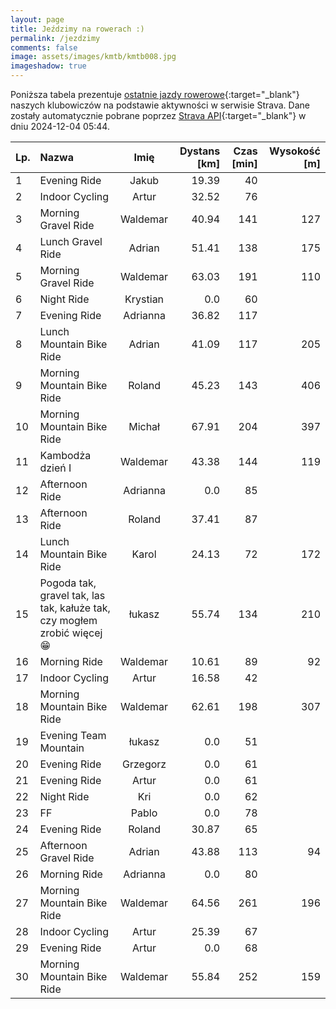 ```yaml
---
layout: page
title: Jeździmy na rowerach :)
permalink: /jezdzimy
comments: false
image: assets/images/kmtb/kmtb008.jpg
imageshadow: true
---
```


Poniższa tabela prezentuje [ostatnie jazdy rowerowe](https://www.strava.com/clubs/336381){:target="_blank"} naszych klubowiczów na podstawie aktywności w serwisie Strava. Dane zostały automatycznie pobrane poprzez [Strava API](https://developers.strava.com/docs/reference/#api-Clubs-getClubActivitiesById){:target="_blank"} w dniu 2024-12-04 05:44.

Lp. | Nazwa | Imię | Dystans [km] | Czas [min] | Wysokość [m]
:--- | :--- | :---: | ---: | ---: | ---:
1|Evening Ride|Jakub|19.39|40|
2|Indoor Cycling|Artur|32.52|76|
3|Morning Gravel Ride|Waldemar|40.94|141|127
4|Lunch Gravel Ride|Adrian|51.41|138|175
5|Morning Gravel Ride|Waldemar|63.03|191|110
6|Night Ride|Krystian|0.0|60|
7|Evening Ride|Adrianna|36.82|117|
8|Lunch Mountain Bike Ride|Adrian|41.09|117|205
9|Morning Mountain Bike Ride|Roland|45.23|143|406
10|Morning Mountain Bike Ride|Michał|67.91|204|397
11|Kambodża dzień I|Waldemar|43.38|144|119
12|Afternoon Ride|Adrianna|0.0|85|
13|Afternoon Ride|Roland|37.41|87|
14|Lunch Mountain Bike Ride|Karol|24.13|72|172
15|Pogoda tak, gravel tak, las tak, kałuże tak, czy mogłem zrobić więcej 😁|łukasz|55.74|134|210
16|Morning Ride|Waldemar|10.61|89|92
17|Indoor Cycling|Artur|16.58|42|
18|Morning Mountain Bike Ride|Waldemar|62.61|198|307
19|Evening Team Mountain|łukasz|0.0|51|
20|Evening Ride|Grzegorz|0.0|61|
21|Evening Ride|Artur|0.0|61|
22|Night Ride|Kri|0.0|62|
23|FF|Pablo|0.0|78|
24|Evening Ride|Roland|30.87|65|
25|Afternoon Gravel Ride|Adrian|43.88|113|94
26|Morning Ride|Adrianna|0.0|80|
27|Morning Mountain Bike Ride|Waldemar|64.56|261|196
28|Indoor Cycling|Artur|25.39|67|
29|Evening Ride|Artur|0.0|68|
30|Morning Mountain Bike Ride|Waldemar|55.84|252|159
